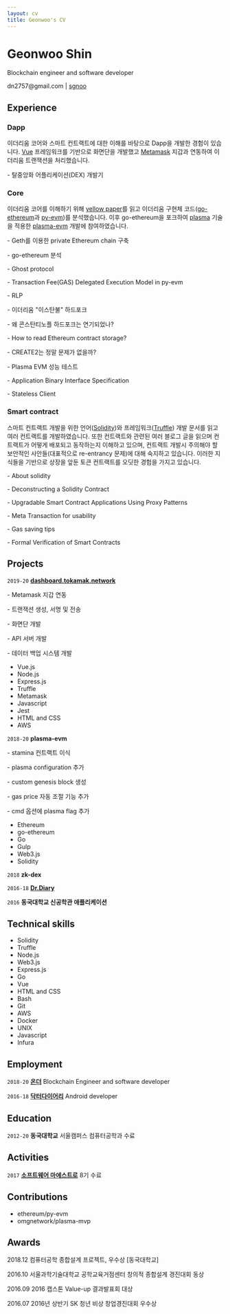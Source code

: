 ```yaml
---
layout: cv
title: Geonwoo's CV
---
```

# Geonwoo Shin
Blockchain engineer and software developer

<div id="webaddress">
dn2757@gmail.com
|
<i class="fa fa-github"></i> <a href="http://github.com/sgnoo" target="_blank">sgnoo</a>
</div>

## Experience

### Dapp

이더리움 코어와 스마트 컨트랙트에 대한 이해를 바탕으로 Dapp을 개발한 경험이 있습니다. [Vue](https://vuejs.org/) 프레임워크를 기반으로 화면단을 개발했고 [Metamask](https://metamask.io/) 지갑과 연동하여 이더리움 트랜잭션을 처리했습니다.

\- 탈중앙화 어플리케이션(DEX) 개발기 <a href="https://www.youtube.com/watch?v=aWwSzQ8-iD4" target="_blank"><i class="fa fa-youtube"></i></a>

### Core

이더리움 코어를 이해하기 위해 [yellow paper](https://ethereum.github.io/yellowpaper/paper.pdf)를 읽고 이더리움 구현체 코드([go-ethereum](https://github.com/ethereum/go-ethereum)과 [py-evm](https://github.com/ethereum/py-evm))를 분석했습니다. 이후 go-ethereum을 포크하여 [plasma](https://www.plasma.io/plasma.pdf) 기술을 적용한 [plasma-evm](https://github.com/Onther-Tech/plasma-evm) 개발에 참여하였습니다.

\- Geth를 이용한 private Ethereum chain 구축 <a href="https://medium.com/onther-tech/geth%EB%A5%BC-%EC%9D%B4%EC%9A%A9%ED%95%9C-private-ethereum-chain-private-network-%EA%B5%AC%EC%B6%95-82feeb1d0bbc" target="_blank"><i class="fa fa-medium"></i></a>

\- go-ethereum 분석 <a href="https://docs.google.com/presentation/d/1pJxlNxi_R3BR6MUh5bsqqdBOy2H2hmv7" target="_blank"><i class="fa fa-file-powerpoint-o"></i></a>

\- Ghost protocol <a href="https://docs.google.com/presentation/d/11OSC2883AsopNuAMgWLFm4WshkJqWTrpR-MbKuZ6nZs/edit?usp=sharing" target="_blank"><i class="fa fa-file-powerpoint-o"></i></a>

\- Transaction Fee(GAS) Delegated Execution Model in py-evm <a href="https://medium.com/onther-tech/transaction-fee-gas-delegated-execution-model-in-py-evm-f2d57cea1008" target="_blank"><i class="fa fa-medium"></i></a>

\- RLP <a href="https://docs.google.com/presentation/d/1uoVfLT-GiKXbNELl8xRal4Bpr1DPAXBn8V093DQ3Nfw/edit?usp=sharing" target="_blank"><i class="fa fa-file-powerpoint-o"></i></a>

\- 이더리움 "이스탄불" 하드포크 <a href="https://medium.com/onther-tech/%EC%9D%B4%EB%8D%94%EB%A6%AC%EC%9B%80-%EC%9D%B4%EC%8A%A4%ED%83%84%EB%B6%88-%ED%95%98%EB%93%9C%ED%8F%AC%ED%81%AC-cd9737f21753" target="_blank"><i class="fa fa-medium"></i></a>

\- 왜 콘스탄티노플 하드포크는 연기되었나? <a href="https://medium.com/onther-tech/%EC%99%9C-%EC%BD%98%EC%8A%A4%ED%83%84%ED%8B%B0%EB%85%B8%ED%94%8C-%ED%95%98%EB%93%9C%ED%8F%AC%ED%81%AC%EB%8A%94-%EC%97%B0%EA%B8%B0%EB%90%98%EC%97%88%EB%82%98-685e54d652a5" target="_blank"><i class="fa fa-medium"></i></a>

\- How to read Ethereum contract storage? <a href="https://docs.google.com/presentation/d/1Ryngu5o06e00IDMFmG8zIN7m8YGkFi8Wf8077a7y10o/edit?usp=sharing" target="_blank"><i class="fa fa-file-powerpoint-o"></i></a>

\- CREATE2는 정말 문제가 없을까? <a href="https://medium.com/onther-tech/create2-%EC%B7%A8%EC%95%BD%EC%A0%90-%EB%B6%84%EC%84%9D-d82e913ad28b" target="_blank"><i class="fa fa-medium"></i></a>

\- Plasma EVM 성능 테스트 <a href="https://medium.com/onther-tech/plasma-evm-%EC%84%B1%EB%8A%A5-%ED%85%8C%EC%8A%A4%ED%8A%B8-ff3a66c7fdaf" target="_blank"><i class="fa fa-medium"></i></a>

\- Application Binary Interface Specification <a href="https://docs.google.com/presentation/d/1IgN9Hffa5BV7AIYzMgYjP2A8doUGoBB9_eqTx3ZZDlQ/edit?usp=sharing" target="_blank"><i class="fa fa-file-powerpoint-o"></i></a>

\- Stateless Client <a href="https://medium.com/onther-tech/%EC%9D%B4%EB%8D%94%EB%A6%AC%EC%9B%802-0-%EA%B9%8A%EC%9D%B4%EB%B3%B4%EA%B8%B0-%EC%8B%9C%EB%A6%AC%EC%A6%88-%EC%8A%A4%ED%83%9C%EC%9D%B4%ED%8A%B8%EB%A6%AC%EC%8A%A4-%ED%81%B4%EB%9D%BC%EC%9D%B4%EC%96%B8%ED%8A%B8-stateless-client-7%ED%8E%B8-b2e96d9f071b" target="_blank"><i class="fa fa-medium"></i></a>

### Smart contract

스마트 컨트랙트 개발을 위한 언어([Solidity](https://solidity.readthedocs.io/en/v0.6.10/))와 프레임워크([Truffle](https://www.trufflesuite.com/)) 개발 문서를 읽고 여러 컨트랙트를 개발하였습니다. 또한 컨트랙트와 관련된 여러 블로그 글을 읽으며 컨트랙트가 어떻게 배포되고 동작하는지 이해하고 있으며, 컨트랙트 개발시 주의해야 할 보안적인 사안들(대표적으로 re-entrancy 문제)에 대해 숙지하고 있습니다. 이러한 지식들을 기반으로 상장을 앞둔 토큰 컨트랙트를 오딧한 경험을 가지고 있습니다.

\- About solidity <a href="https://medium.com/onther-tech/about-solidity-ffccd16caea2" target="_blank"><i class="fa fa-medium"></i></a>

\- Deconstructing a Solidity Contract <a href="https://docs.google.com/presentation/d/1EXNqgmXbyOLAH_gPr3HFFVTzORRABqdtc9jpanKjCsY/edit?usp=sharing" target="_blank"><i class="fa fa-file-powerpoint-o"></i></a>

\- Upgradable Smart Contract Applications Using Proxy Patterns <a href="https://medium.com/onther-tech/upgradeable-smart-contract-applications-using-proxy-patterns-2053a5780287" target="_blank"><i class="fa fa-medium"></i></a>

\- Meta Transaction for usability <a href="https://www.youtube.com/watch?v=Ce8jkk1-OSw" target="_blank"><i class="fa fa-youtube"></i></a>

\- Gas saving tips <a href="https://www.youtube.com/watch?v=LuxDqHHbFkA" target="_blank"><i class="fa fa-youtube"></i></a>

<!-- \- Truffle 시작하기 <a href="https://docs.google.com/presentation/d/1zdq9tQoFEVZTnKBd4ylXdyWYCebS3fEc0Z9RLXueLfo/edit?usp=sharing" target="_blank"><i class="fa fa-file-powerpoint-o"></i></a> -->

<!-- \- Onward with Ethereum Smart Contract Security <a href="https://docs.google.com/presentation/d/1IXmtU6pwcQ8YhfwHBKJLKDX6_TTR4Q9j_D3OvigAjwo/edit?usp=sharing" target="_blank"><i class="fa fa-file-powerpoint-o"></i></a> -->

<!-- \- ERC20 Token and approve, transferFrom method <a href="https://docs.google.com/presentation/d/15Bx5aekfKCtE_cIDqyEJamIgZQiZ5WJWvAtqnN44n2I/edit?usp=sharing" target="_blank"><i class="fa fa-file-powerpoint-o"></i></a> -->
\- Formal Verification of Smart Contracts <a href="https://medium.com/onther-tech/formal-verification-of-smart-contracts-8e411b6467b8" target="_blank"><i class="fa fa-medium"></i></a>

## Projects
`2019-20`
<a href="https://staking.mton.tokamak.network/" target="_blank">**dashboard.tokamak.network**</a> <a href="https://github.com/Onther-Tech/dashboard.tokamak.network" target="_blank"><i class="fa fa-github"></i></a>

\- Metamask 지갑 연동

\- 트랜잭션 생성, 서명 및 전송

\- 화면단 개발

\- API 서버 개발

\- 데이터 백업 시스템 개발

* Vue.js
* Node.js
* Express.js
* Truffle
* Metamask
* Javascript
* Jest
* HTML and CSS
* AWS

`2018-20`
**plasma-evm** <a href="https://github.com/Onther-Tech/plasma-evm" target="_blank"><i class="fa fa-github"></i></a>

\- stamina 컨트랙트 이식

\- plasma configuration 추가

\- custom genesis block 생성

\- gas price 자동 조절 기능 추가

\- cmd 옵션에 plasma flag 추가

* Ethereum
* go-ethereum
* Go
* Gulp
* Web3.js
* Solidity

`2018`
**zk-dex** <a href="https://github.com/Onther-Tech/zk-dex" target="_blank"><i class="fa fa-github"></i></a>

`2016-18`
**[Dr.Diary](https://play.google.com/store/apps/details?id=com.hansjin.drdiary_android)**

`2016`
**동국대학교 신공학관 애플리케이션** <a href="https://www.youtube.com/watch?v=CclTn1y54fM" target="_blank"><i class="fa fa-youtube"></i></a>

## Technical skills

* Solidity
* Truffle
* Node.js
* Web3.js
* Express.js
* Go
* Vue
* HTML and CSS
* Bash
* Git
* AWS
* Docker
* UNIX
* Javascript
* Infura

## Employment

`2018-20` 
**[온더](https://tokamak.network/)** Blockchain Engineer and software developer

`2016-18` 
**[닥터다이어리](https://www.drdiary.co.kr/)** Android developer

## Education

`2012-20`
**동국대학교** 서울캠퍼스 컴퓨터공학과 수료

## Activities

`2017`
**[소프트웨어 마에스트로](http://swmaestro.org/user/main.do;jsessionid=29C4D9A1F6EE7BC23BA437129194942D)** 8기 수료

## Contributions
* ethereum/py-evm <a href="https://github.com/ethereum/py-evm/pull/1237" target="_blank"><i class="fa fa-github"></i></a>
* omgnetwork/plasma-mvp <a href="https://github.com/omgnetwork/plasma-mvp/pull/160" target="_blank"><i class="fa fa-github"></i></a>

## Awards
2018.12 컴퓨터공학 종합설계 프로젝트, 우수상 [동국대학교]

2016.10 서울과학기술대학교 공학교육거점센터 창의적 종합설계 경진대회 동상

2016.09 2016 캡스톤 Value-up 결과발표회 대상

2016.07 2016년 상반기 SK 청년 비상 창업경진대회 우수상

